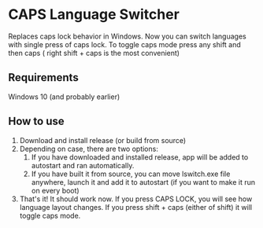 # CAPS Language Switcher

Replaces caps lock behavior in Windows. Now you can switch languages with single press of caps lock. To toggle caps mode press any shift and then caps ( right shift + caps is the most convenient)

## Requirements

Windows 10 (and probably earlier)

## How to use

1. Download and install release (or build from source)
1. Depending on case, there are two options:
    1. If you have downloaded and installed release, app will be added to autostart and ran automatically.
    1. If you have built it from source, you can move lswitch.exe file anywhere, launch it and add it to autostart (if you want to make it run on every boot)
1. That's it! It should work now. If you press CAPS LOCK, you will see how language layout changes. If you press shift + caps (either of shift) it will toggle caps mode.
